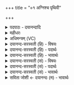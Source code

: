 +++
title = "०१ अग्निश्च पृथिवी"

+++
<details><summary>पदपाठः - दयानन्दादि</summary>

अ॒ग्निः। च॒। पृ॒थि॒वी। च॒। सन्न॑ते॒ऽइति॒ सम्ऽनते। ते इति॒ ते। मे॒। सम्। न॒म॒ता॒म्। अ॒दः। वा॒युः। च॒। अ॒न्तरि॑क्षम्। च॒। सन्न॑ते॒ इति॒ सम्ऽन॑ते। ते इति॒ ते। मे॒। सम्। न॒म॒ता॒म्। अ॒दः। आ॒दि॒त्यः। च॒। द्यौः। च॒। सन्नते॒ इति॒ सम्ऽन॑ते। ते इति॒ ते। मे॒। सम्। न॒म॒ता॒म्। अ॒दः। आपः॑। च॒। वरु॑णः। च॒। सन्न॑ते॒ इति॒ सम्ऽन॑ते। ते इति॒ ते। मे॒। सम्। न॒म॒ता॒म्। अ॒दः। स॒प्त। स॒ꣳसद॒ इति स॒म्ऽसदः। अ॒ष्ट॒मी। भू॒त॒साध॒नीति॑ भू॒त॒ऽसाध॑नी। सका॑मा॒निति॒ सऽका॑मान्। अध्व॑नः। कु॒रु॒। सं॒ज्ञान॒मिति॑ स॒म्ऽज्ञान॑म्। अ॒स्तु॒। मे॒। अ॒मुना॑। १।
</details>

<details><summary>महीधरः</summary>

म० इषे त्वेत्यारभ्य दर्शपौर्णमासपितृयज्ञाग्निहोत्रोपस्थानपशुचातुर्मास्याग्निष्टोमवाजपेयराजसूयाग्निसौत्रामण्यश्वमेधसंबद्धा मन्त्रा व्याख्याताः । इदानीं खिलान्युच्यन्ते क्वचिद्विनियोगानुक्तेः । तेषां विवस्वानृषिरन्यस्यानुक्तेः 'आदित्यानीमानि यजूंषि व्याख्यायन्ते' (बृह० ५। ५। ३३) इति श्रुतेः याज्ञवल्क्यो वा 'याज्ञवल्क्येन व्याख्यायन्ते' इति श्रुतेः । अग्निश्च । सप्त लिङ्गोक्तानि यजूंषि । चतस्र ऋग्गायत्र्यः । सप्त संसदः आसुर्यनुष्टुप् । सकामान् प्राजापत्यानुष्टुप् । यथेमाम् ब्राह्मी गायत्री । अग्निश्च पृथिवी च संते संनमनं संतम् आनुकूल्येन प्रवृत्तिः अग्निपृथिव्यौ भोगाय सङ्गते । अतो ब्रवीमि त अग्निपृथिव्यौ मे ममादः अमुकं संनमतां संनमयताम् वशवर्तिनं कुरुतामित्यर्थः । अद इति पुरुषादेर्नाम द्वितीयान्तं प्रयोज्यम् । 'छन्दस्युभयथा' (पा० ३ । ४ । ११७ ) इति शपोऽप्यार्धधातुकत्वात् ‘णेरनिटि' (पा० ६ । ४ । ५१) इति णिचो लोपः संनमतामित्यत्र । एवमुत्तरेष्वपि मन्त्रेषु योज्यम् । वायुरन्तरिक्षं च संते ते ममामुकं संनमयताम् । आदित्यः द्यौश्च संते ते म० । आपश्च वरुणश्च संते ते म० । परमात्मानं प्रत्युच्यते । हे स्वामिन् , यस्य तव सप्त संसदः संसदनानि अधिष्ठानानि अग्निवाय्वन्तरिक्षादित्यद्युलोकाम्बुवरुणाख्यानि तत्राष्टमी भूतसाधनी पृथ्वी । भूतानि साधयति उत्पादयति भूतसाधनी । भूमिं विना भूतोत्पत्तेरभावात् । अतः सर्वाधिष्ठानभूतस्त्वमध्वनो मार्गान् सकामान् कुरु । येषु मार्गेषु मया गम्यते तत्रास्माकं कामप्राप्तिरस्त्वित्यर्थः । किंच मे ममामुना देवदत्तादिना संज्ञानं सङ्गतं ज्ञानमस्तु इष्टेन मम प्रीतिरस्तु । विज्ञानात्मा वोच्यते । यस्य तव सप्त संसदः पञ्च बुद्धीन्द्रियाणि मनो बुद्धिश्चेति सप्तायतनानि अष्टमी भूतसाधनी भूतानि साधयति वशीकरोतीति भूतसाधनी वाक् स त्वं नोऽस्माकमध्वनः सकामान् कुरु । अमुना सह मे संज्ञानं सङ्गतमस्तु ॥१॥  
द्वितीया ।
</details>

<details><summary>अधिमन्त्रम् (VC)</summary>

- अग्न्यादयो देवताः
- याज्ञवल्क्य ऋषिः
- अभिकृतिः
- ऋषभः
</details>

<details><summary>दयानन्द-सरस्वती (हि) - विषयः</summary>

अब छब्बीसवें अध्याय का आरम्भ है। उस के प्रथम मन्त्र में मनुष्यों को तत्त्वों से यथावत् उपकार लेने चाहियें, इस विषय का वर्णन किया है ॥
</details>

<details><summary>दयानन्द-सरस्वती (हि) - पदार्थः</summary>

पदार्थान्वयभाषाः -  हे मनुष्यो ! जो जैसे (मे) मेरे लिए (अग्निः) अग्नि (च) और (पृथिवी) भूमि (च) भी (सन्नते) अनुकूल हैं (ते) वे (अदः) इस को (सन्नमताम्) अनुकूल करें, जो (मे) मेरे लिये (वायुः) पवन (च) और (अन्तरिक्षम्) आकाश (च) भी (सन्नते) अनूकूल हैं (ते) वे (अदः) इस को (सन्नमताम्) अनुकूल करें, जो (मे) मेरे लिये (आदित्यः) सूर्य (च) और (द्यौः) उसका प्रकाश (च) भी (सन्नते) अनुकूल हैं (ते) वे (अदः) इस को (सन्नमताम्) अनुकूल करें, जो (मे) मेरे अर्थ (आपः) जल (च) और (वरुणः) जल जिस का अवयव है, वह (च) भी (सन्नते) अनुकूल हैं (ते) वे दोनों (अदः) इस को (सन्नमताम्) अनुकूल करें, जो (अष्टमी) आठमी (भूतसाधनी) प्राणियों के कार्यों को सिद्ध करने हारी वा (सप्त) सात (संसदः) वे सभी जिन में अच्छे प्रकार स्थिर होते (सकामान्) समान कामना वाले (अध्वनः) मार्गों को करें, वैसे तुम (कुरु) करो (अमुना) इस प्रकार से (मे) मेरे लिये (संज्ञानम्) उत्तम ज्ञान (अस्तु) प्राप्त होवे, वैसे ही यह सब तुम लोगों के लिये भी प्राप्त होवे ॥१ ॥
</details>

<details><summary>दयानन्द-सरस्वती (हि) - भावार्थः</summary>

भावार्थभाषाः -  इस मन्त्र में वाचकलुप्तोपमालङ्कार है। यदि अग्नि आदि पञ्चतत्त्वों को यथावत् जान के कोई उन का प्रयोग करे तो वे वर्त्तमान उस अत्युत्तम सुख की प्राप्ति कराते हैं ॥१ ॥
</details>

<details><summary>दयानन्द-सरस्वती (सं) - विषयः</summary>

अथ मनुष्यैस्तत्त्वेभ्य उपकारा यथावत् संग्राह्या इत्याह ॥
</details>

<details><summary>दयानन्द-सरस्वती (सं) - पदार्थः</summary>

पदार्थान्वयभाषाः -  हे मनुष्या यथा ये मेऽग्निश्च पृथिवी च सन्नते ते अदः सन्नमतां ये मे वायुश्चान्तरिक्षं च सन्नते स्तस्ते अदः सन्नमताम्। ये मे आदित्यश्च द्यौश्च सन्नते ते अदः सन्नमतां ये म आपश्च वरुणश्च सन्नते स्तस्ते अदः सन्नमताम्। या अष्टमी भूतसाधनी सप्त संसदः सकामानध्वनः कुर्य्यात् तथा कुरु। अमुना मे संज्ञानमस्तु तथैतत्सर्वं युष्माकमप्यस्तु ॥१ ॥
</details>

<details><summary>दयानन्द-सरस्वती (सं) - भावार्थः</summary>

भावार्थभाषाः -  अत्र वाचकलुप्तोपमालङ्कारः। यद्यग्न्यादिपञ्चभूतानि यथावद्विज्ञाय कश्चित्प्रयुञ्जीत तर्हि तानि वर्त्तमानमदः सुखं प्रापयन्ति ॥१ ॥
</details>

<details><summary>सविता जोशी ← दयानन्दः (म) - भावार्थः</summary>

भावार्थभाषाः -  या मंत्रात वाचकलुप्तोपमालंकार आहे. जर अग्नी पंचतत्त्व यथावत जाणून कुणी त्याचा प्रयोग केल्यास ते उत्तम सुख भोगू शकतात.
</details>